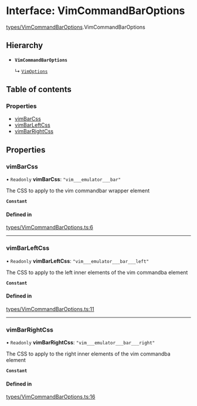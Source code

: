 # Interface: VimCommandBarOptions

[types/VimCommandBarOptions](../wiki/types.VimCommandBarOptions).VimCommandBarOptions

## Hierarchy

- **`VimCommandBarOptions`**

  ↳ [`VimOptions`](../wiki/types.VimOptions.VimOptions)

## Table of contents

### Properties

- [vimBarCss](../wiki/types.VimCommandBarOptions.VimCommandBarOptions#vimbarcss)
- [vimBarLeftCss](../wiki/types.VimCommandBarOptions.VimCommandBarOptions#vimbarleftcss)
- [vimBarRightCss](../wiki/types.VimCommandBarOptions.VimCommandBarOptions#vimbarrightcss)

## Properties

### vimBarCss

• `Readonly` **vimBarCss**: ``"vim___emulator___bar"``

The CSS to apply to the vim commandbar wrapper element

**`Constant`**

#### Defined in

[types/VimCommandBarOptions.ts:6](https://github.com/LucEnden/unix-terminal-emulator/blob/f00e612/src/types/VimCommandBarOptions.ts#L6)

___

### vimBarLeftCss

• `Readonly` **vimBarLeftCss**: ``"vim___emulator___bar___left"``

The CSS to apply to the left inner elements of the vim commandba element

**`Constant`**

#### Defined in

[types/VimCommandBarOptions.ts:11](https://github.com/LucEnden/unix-terminal-emulator/blob/f00e612/src/types/VimCommandBarOptions.ts#L11)

___

### vimBarRightCss

• `Readonly` **vimBarRightCss**: ``"vim___emulator___bar___right"``

The CSS to apply to the right inner elements of the vim commandba element

**`Constant`**

#### Defined in

[types/VimCommandBarOptions.ts:16](https://github.com/LucEnden/unix-terminal-emulator/blob/f00e612/src/types/VimCommandBarOptions.ts#L16)
